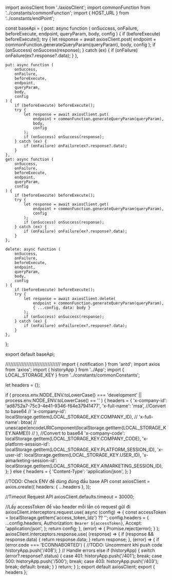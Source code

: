 import axiosClient from './axiosClient';
import commonFunction from '../constants/commonFunction';
import { HOST_URL } from '../constants/endPoint';

const baseApi = {
    post: async function (
        onSuccess,
        onFailure,
        beforeExecute,
        endpoint,
        queryParam,
        body,
        config
    ) {
        if (beforeExecute) beforeExecute();
        try {
            let response = await axiosClient.post(
                endpoint + commonFunction.generateQueryParam(queryParam),
                body,
                config
            );
            if (onSuccess) onSuccess(response);
        } catch (ex) {
            if (onFailure) onFailure(ex?.response?.data);
        }
    },

    put: async function (
        onSuccess,
        onFailure,
        beforeExecute,
        endpoint,
        queryParam,
        body,
        config
    ) {
        if (beforeExecute) beforeExecute();
        try {
            let response = await axiosClient.put(
                endpoint + commonFunction.generateQueryParam(queryParam),
                body,
                config
            );
            if (onSuccess) onSuccess(response);
        } catch (ex) {
            if (onFailure) onFailure(ex?.response?.data);
        }
    },
    get: async function (
        onSuccess,
        onFailure,
        beforeExecute,
        endpoint,
        queryParam,
        config
    ) {
        if (beforeExecute) beforeExecute();
        try {
            let response = await axiosClient.get(
                endpoint + commonFunction.generateQueryParam(queryParam),
                config
            );
            if (onSuccess) onSuccess(response);
        } catch (ex) {
            if (onFailure) onFailure(ex?.response?.data);
        }
    },

    delete: async function (
        onSuccess,
        onFailure,
        beforeExecute,
        endpoint,
        queryParam,
        body,
        config
    ) {
        if (beforeExecute) beforeExecute();
        try {
            let response = await axiosClient.delete(
                endpoint + commonFunction.generateQueryParam(queryParam),
                { ...config, data: body }
            );
            if (onSuccess) onSuccess(response);
        } catch (ex) {
            if (onFailure) onFailure(ex?.response?.data);
        }
    },
};

export default baseApi;

//////////////////////////////////
import { notification } from 'antd';
import axios from 'axios';
import { historyApp } from '../App';
import { LOCAL_STORAGE_KEY } from '../constants/commonConstants';

let headers = {};


if (
    process.env.NODE_ENV.toLowerCase() === 'development' ||
    process.env.NODE_ENV.toLowerCase() == ''
) {
    headers = {
        'x-company-id': 'ad8752a7-75c3-4e41-9346-f64e37941477',
        'x-full-name': 'msa', //Convert to base64
        // 'x-company-id': localStorage.getItem(LOCAL_STORAGE_KEY.COMPANY_ID),
        // 'x-full-name': btoa(
        //     unescape(encodeURIComponent(localStorage.getItem(LOCAL_STORAGE_KEY.NAME)))
        // ), //Convert to base64
        'x-company-code': localStorage.getItem(LOCAL_STORAGE_KEY.COMPANY_CODE),
        'x-platform-session-id': localStorage.getItem(LOCAL_STORAGE_KEY.PLATFORM_SESSION_ID),
        'x-user-id': localStorage.getItem(LOCAL_STORAGE_KEY.USER_ID),
        'x-aimarketing-session-id': localStorage.getItem(LOCAL_STORAGE_KEY.AIMARKETING_SESSION_ID),
    };
} else {
    headers = {
        'Content-Type': 'application/json',
    };
}

//TODO: Check ENV để dùng đúng đầu base API
const axiosClient = axios.create({
    headers: { ...headers },
});

//Timeout Request API
axiosClient.defaults.timeout = 30000;

//Lấy accessToken để vào header mỗi lần có request gửi đi
axiosClient.interceptors.request.use(
    async (config) => {
        const accessToken = localStorage.getItem('access_token_ldz') ?? '';
        config.headers = {
            ...config.headers,
            Authorization: `Bearer ${accessToken}`,
            Accept: 'application/json',
        };
        return config;
    },
    (error) => {
        Promise.reject(error);
    }
);
axiosClient.interceptors.response.use(
    (response) => {
        if (response && response.data) {
            return response.data;
        }
        return response;
    },
    (error) => {
        if (error.code === 'ECONNABORTED') {
            //TODO: Uncomment khi push code
            historyApp.push('/408');
        }
        // Handle errors
        else if (historyApp) {
            switch (error?.response?.status) {
                case 401:
                    historyApp.push('/401');
                    break;
                case 500:
                    historyApp.push('/500');
                    break;
                case 403:
                    historyApp.push('/403');
                    break;
                default:
                    break;
            }
        }
        return;
    }
);
export default axiosClient;
export { headers };
